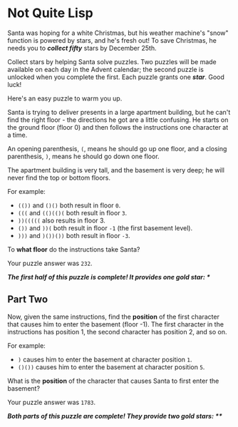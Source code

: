 # Not Quite Lisp

Santa was hoping for a white Christmas, but his weather machine's "snow" function is powered by stars,
and he's fresh out! To save Christmas, he needs you to _**collect fifty**_ stars by December 25th.

Collect stars by helping Santa solve puzzles. Two puzzles will be made available on each day in the Advent calendar;
the second puzzle is unlocked when you complete the first. Each puzzle grants one _**star**_. Good luck!

Here's an easy puzzle to warm you up.

Santa is trying to deliver presents in a large apartment building, but he can't find the right floor - the directions
he got are a little confusing. He starts on the ground floor (floor 0) and then follows the instructions one character
at a time.

An opening parenthesis, `(`, means he should go up one floor, and a closing parenthesis, `)`,
means he should go down one floor.

The apartment building is very tall, and the basement is very deep; he will never find the top or bottom floors.

For example:
- `(())` and `()()` both result in floor `0`.
- `(((` and `(()(()(` both result in floor `3`.
- `))(((((` also results in floor 3.
- `())` and `))(` both result in floor `-1` (the first basement level).
- `)))` and `)())())` both result in floor `-3`.

To **what floor** do the instructions take Santa?

Your puzzle answer was `232`.

*__The first half of this puzzle is complete! It provides one gold star: *__*

## Part Two

Now, given the same instructions, find the **position** of the first character that causes him to enter the basement
(floor -1). The first character in the instructions has position 1, the second character has position 2, and so on.

For example:
- `)` causes him to enter the basement at character position `1`.
- `()())` causes him to enter the basement at character position `5`.

What is the **position** of the character that causes Santa to first enter the basement?

Your puzzle answer was `1783`.

*__Both parts of this puzzle are complete! They provide two gold stars: **__*

